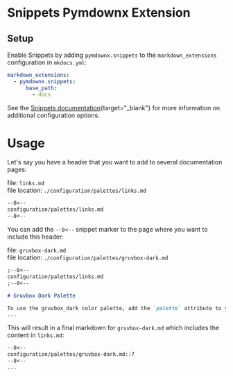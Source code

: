 # Snippets Pymdownx Extension
## Setup

Enable Snippets by adding `pymdownx.snippets` to the `markdown_extensions` configuration in `mkdocs.yml`:

```yaml
markdown_extensions:
  - pymdownx.snippets:
      base_path: 
        - docs
```

See the [Snippets documentation][Snippets]{target="_blank"} for more information on additional configuration options.

  [Snippets]: https://facelessuser.github.io/pymdown-extensions/extensions/snippets/
  

# Usage

Let's say you have a header that you want to add to several documentation pages: 

file: `links.md`  
file location: `./configuration/palettes/links.md`  
```markdown
--8<--
configuration/palettes/links.md
--8<--
```

You can add the `--8<--` snippet marker to the page where you want to include this header:  

file: `gruvbox-dark.md`  
file location: `./configuration/palettes/gruvbox-dark.md`  
```markdown
;--8<--
configuration/palettes/links.md
;--8<--

# Gruvbox Dark Palette

To use the gruvbox_dark color palette, add the `palette` attribute to your theme configuration in `mkdocs.yml`:
...
```

This will result in a final markdown for `gruvbox-dark.md` which includes the content in `links.md`: 

```markdown
--8<--
configuration/palettes/gruvbox-dark.md::7
--8<--
...
```
